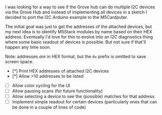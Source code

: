 I was looking for a way to see if the Grove hub can do multiple I2C devices via the Grove Hub and instead of implementing all devices in a sketch I decided to port the I2C Arduino example to the M5Cardputer.

The initial goal was just to get the addresses of the attached devices, but my next idea is to identify M5Stack modules by name based on their HEX address. Eventually I'd love for this to evolve into an I2C diagnostics thing where some basic readout of devices is possible. But not sure if that'll happen any time soon. 

Note: addresses _are_ in HEX format, but the `0x` prefix is omitted to save screen space. 

- [*] Print HEX addresses of attached I2C devices
- [*] Allow >10 addresses to be listed
- [ ] Allow color cycling for the UI
- [ ] Allow pausing scans (for future functionality)
- [ ] Allow selecting a device to see the (possible) matches for that address
- [ ] Implement simple readout for certain devices (particularly ones that can be done in a couple of lines of code)